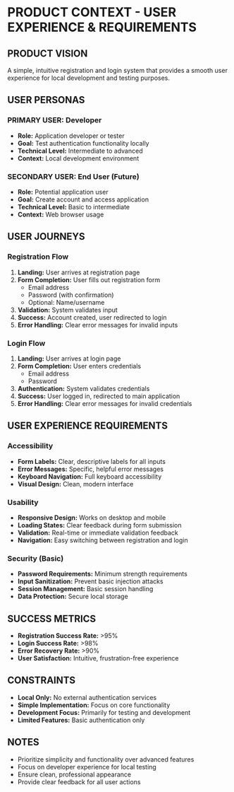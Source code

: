 # PRODUCT CONTEXT - USER EXPERIENCE & REQUIREMENTS

## PRODUCT VISION
A simple, intuitive registration and login system that provides a smooth user experience for local development and testing purposes.

## USER PERSONAS

### PRIMARY USER: Developer
- **Role:** Application developer or tester
- **Goal:** Test authentication functionality locally
- **Technical Level:** Intermediate to advanced
- **Context:** Local development environment

### SECONDARY USER: End User (Future)
- **Role:** Potential application user
- **Goal:** Create account and access application
- **Technical Level:** Basic to intermediate
- **Context:** Web browser usage

## USER JOURNEYS

### Registration Flow
1. **Landing:** User arrives at registration page
2. **Form Completion:** User fills out registration form
   - Email address
   - Password (with confirmation)
   - Optional: Name/username
3. **Validation:** System validates input
4. **Success:** Account created, user redirected to login
5. **Error Handling:** Clear error messages for invalid inputs

### Login Flow
1. **Landing:** User arrives at login page
2. **Form Completion:** User enters credentials
   - Email address
   - Password
3. **Authentication:** System validates credentials
4. **Success:** User logged in, redirected to main application
5. **Error Handling:** Clear error messages for invalid credentials

## USER EXPERIENCE REQUIREMENTS

### Accessibility
- **Form Labels:** Clear, descriptive labels for all inputs
- **Error Messages:** Specific, helpful error messages
- **Keyboard Navigation:** Full keyboard accessibility
- **Visual Design:** Clean, modern interface

### Usability
- **Responsive Design:** Works on desktop and mobile
- **Loading States:** Clear feedback during form submission
- **Validation:** Real-time or immediate validation feedback
- **Navigation:** Easy switching between registration and login

### Security (Basic)
- **Password Requirements:** Minimum strength requirements
- **Input Sanitization:** Prevent basic injection attacks
- **Session Management:** Basic session handling
- **Data Protection:** Secure local storage

## SUCCESS METRICS
- **Registration Success Rate:** >95%
- **Login Success Rate:** >98%
- **Error Recovery Rate:** >90%
- **User Satisfaction:** Intuitive, frustration-free experience

## CONSTRAINTS
- **Local Only:** No external authentication services
- **Simple Implementation:** Focus on core functionality
- **Development Focus:** Primarily for testing and development
- **Limited Features:** Basic authentication only

## NOTES
- Prioritize simplicity and functionality over advanced features
- Focus on developer experience for local testing
- Ensure clean, professional appearance
- Provide clear feedback for all user actions 
